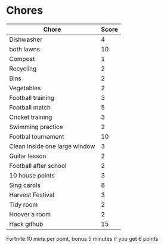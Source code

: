 # Chores

| Chore | Score |
| ----- | ---- |
| Dishwasher | 4 |
|both lawns| 10 |
| Compost | 1 |
| Recycling | 2 |
| Bins | 2 |
| Vegetables | 2 |
| Football training | 3 |
| Football match | 5 |
| Cricket training | 3 |
| Swimming practice | 2 |
| Footbal tournament | 10 |
| Clean inside one large window | 3 |
| Guitar lesson | 2 |
| Football after school | 2 |
| 10 house points | 3 |
| Sing carols | 8 |
| Harvest Festival | 3 |
| Tidy room | 2 |
| Hoover a room | 2 |
| Hack github| 15 |

Fortnite:10 mins per point, bonus 5 minutes if you get 6 points
